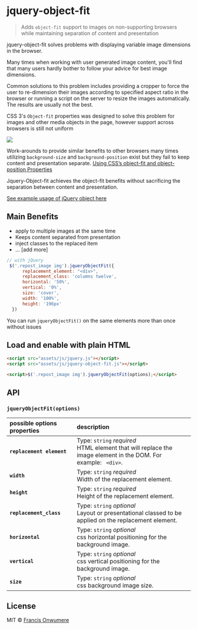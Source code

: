 # jquery-object-fit

> Adds `object-fit` support to images on non-supporting browsers while maintaining separation of content and presentation


jquery-object-fit solves problems with displaying variable image dimensions in the browser.

Many times when working with user generated image content, you'll find that many users hardly bother to follow your advice for best image dimensions.

Common solutions to this problem includes providing a cropper to force the user to re-dimension their images according to specified aspect ratio in the browser or running a script on the server to resize the images automatically. The results are usually not the best.

CSS 3's `Object-fit` properties was designed to solve this problem for images and other media objects in the page, however support across browsers is still not uniform

![](http://9bd75401e89e36cf5da0-52a755e0ff70c6a119cad974604352c2.r38.cf2.rackcdn.com/github_pages/object-fit-caniuse.png)

Work-arounds to provide similar benefits to other browsers many times utilizing `background-size` and `background-position` exist but they fail to keep content and presentation separate.
[Using CSS’s object-fit and object-position Properties](https://www.sitepoint.com/using-css-object-fit-object-position-properties/)

Jquery-Object-fit achieves the object-fit benefits without sacrificing the separation between content and presentation.

[See example usage of jQuery object here](https://cdn.rawgit.com/Mobnia/jquery-object-fit/master/examples/index.html) 

## Main Benefits
- apply to multiple images at the same time
- Keeps content separated from presentation
- inject classes to the replaced item
- ... [add more]



```js
// with jQuery
 $('.repost_image img').jqueryObjectFit({
      replacement_element: "<div>",
      replacement_class: 'columns twelve',
      horizontal: '50%',
      vertical: '0%',
      size: 'cover',
      width: '100%',
      height: '196px'
  })
```

You can run `jqueryObjectFit()` on the same elements more than once without issues 

## Load and enable with plain HTML

```html
<script src="assets/js/jquery.js"></script>
<script src="assets/js/jquery-object-fit.js"></script>

<script>$('.repost_image img').jqueryObjectFit(options);</script>
```

## API

### `jqueryObjectFit(options)`

possible options properties                         | description
:---                              | :---
**`replacement element`**                      | Type: `string` *required* <br> HTML element that will replace the image element in the DOM. For example: ` <div>`.
**`width`**                      | Type: `string` *required* <br> Width of the replacement element.
**`height`**                      | Type: `string` *required* <br> Height of the replacement element.
**`replacement_class`**                        | Type: `string` *optional* <br> Layout or presentational classed to be applied on the replacement element.
**`horizontal`**                        | Type: `string` *optional* <br> css horizontal positioning for the background image.
**`vertical`**                        | Type: `string` *optional* <br> css vertical positioning for the background image.
**`size`**                        | Type: `string` *optional* <br> css background image size.

## License

MIT © [Francis Onwumere](http://twitter.com/digitalcraft)

